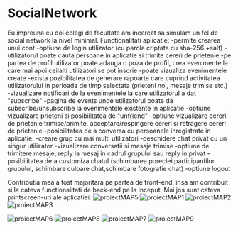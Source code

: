 # SocialNetwork
Eu impreuna cu doi colegi de facultate am incercat sa simulam un fel de social network la nivel minimal.
Functionalitati aplicatie:
  -permite crearea unui cont
  -optiune de login utilizator (cu parola criptata cu sha-256 +salt)
  -utilizatorul poate cauta persoane in aplicatie si trimite cereri de prietenie
  -pe partea de profil utilizator poate adauga o poza de profil, crea evenimente la care mai apoi ceilalti utilizatori se pot inscrie
  -poate vizualiza evenimentele create
  -exista pozibilitatea de generare rapoarte care cuprind activitatea utilizatorului in perioada de timp selectata (prieteni noi, mesaje trimise etc.)
  -vizualizare notificari de la evenimentele la care utilizatorul a dat "subscribe"
  -pagina de events unde utilizatorul poate da subscribe/unsubscribe la evenimentele existente in aplicatie
  -optiune vizualizare prieteni si posibilitatea de "unfriend"
  -optiune vizualizare cereri de prietenie trimise/primite, acceptare/respingere cereri si retragere cereri de prietenie
  -posibilitatea de a conversa cu persoanele inregistrate in aplicatie:
      -creare grup cu mai multi utilizatori
      -deschidere chat privat cu un singur utilizator
      -vizualizare conversatii si mesaje trimise
      -optiune de trimitere mesaje, reply la mesaj in cadrul grupului sau reply in privat
      -posibilitatea de a customiza chatul (schimbarea poreclei participantilor grupului, schimbare culoare chat,schimbare fotografie chat)
  -optiune logout
  
Contributia mea a fost majoritara pe partea de front-end, insa am contribuit si la cateva functionalitati de back-end pe la inceput.
Mai jos sunt cateva printscreen-uri ale aplicatiei:
  ![proiectMAP5](https://user-images.githubusercontent.com/100185123/160124113-997e792e-86bc-494a-bea4-3aaa29fb4ddb.png)
![proiectMAP1](https://user-images.githubusercontent.com/100185123/160124116-ed5dabd7-833d-4ad1-909e-6be9c70fa701.png)
![proiectMAP2](https://user-images.githubusercontent.com/100185123/160124121-a3c348a9-e98a-491a-8cd8-38898d4f1a86.png)
![proiectMAP3](https://user-images.githubusercontent.com/100185123/160124125-a4089537-d3db-40d4-ad53-c4a61f77c7c1.png)

![proiectMAP6](https://user-images.githubusercontent.com/100185123/160125354-f9bab366-5e3e-41a8-8460-d8cc6a0365a0.png)
![proiectMAP8](https://user-images.githubusercontent.com/100185123/160125363-9ca9a7bf-9de4-4e23-88ad-7f7e0bfda033.png)
![proiectMAP7](https://user-images.githubusercontent.com/100185123/160125365-c783dcce-f3b2-473b-89e0-7ba79d3e248b.png)
![proiectMAP9](https://user-images.githubusercontent.com/100185123/160125685-5ab3ac3d-beff-4d35-a6d1-d9c94dbd165a.png)
